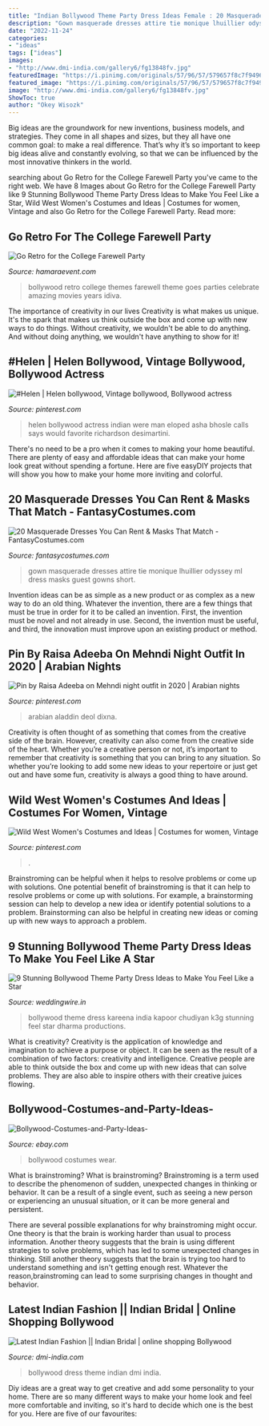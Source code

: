 ```yaml
---
title: "Indian Bollywood Theme Party Dress Ideas Female : 20 Masquerade Dresses You Can Rent &amp; Masks That Match"
description: "Gown masquerade dresses attire tie monique lhuillier odyssey ml dress masks guest gowns short"
date: "2022-11-24"
categories:
- "ideas"
tags: ["ideas"]
images:
- "http://www.dmi-india.com/gallery6/fg13848fv.jpg"
featuredImage: "https://i.pinimg.com/originals/57/96/57/579657f8c7f9496714587812cae5e6c9.jpg"
featured_image: "https://i.pinimg.com/originals/57/96/57/579657f8c7f9496714587812cae5e6c9.jpg"
image: "http://www.dmi-india.com/gallery6/fg13848fv.jpg"
ShowToc: true
author: "Okey Wisozk"
---
```



Big ideas are the groundwork for new inventions, business models, and strategies. They come in all shapes and sizes, but they all have one common goal: to make a real difference. That’s why it’s so important to keep big ideas alive and constantly evolving, so that we can be influenced by the most innovative thinkers in the world.

	

		
searching about Go Retro for the College Farewell Party you've came to the right web. We have 8 Images about Go Retro for the College Farewell Party like 9 Stunning Bollywood Theme Party Dress Ideas to Make You Feel Like a Star, Wild West Women&#039;s Costumes and Ideas | Costumes for women, Vintage and also Go Retro for the College Farewell Party. Read more:
		
    
## Go Retro For The College Farewell Party

<img loading=lazy src="http://www.hamaraevent.com/lib/js/kcfinder/upload/images/image009(2).jpg" onerror="this.onerror=null;this.src='https://tse1.mm.bing.net/th?id=OIP.cfgbgr3-gekLfZZMSrMQCAHaFj&amp;pid=15.1';" alt="Go Retro for the College Farewell Party">

_Source: hamaraevent.com_

>bollywood retro college themes farewell theme goes parties celebrate amazing movies years idiva. 

	

The importance of creativity in our lives
Creativity is what makes us unique. It's the spark that makes us think outside the box and come up with new ways to do things. Without creativity, we wouldn't be able to do anything. And without doing anything, we wouldn't have anything to show for it!

    
## #Helen | Helen Bollywood, Vintage Bollywood, Bollywood Actress

<img loading=lazy src="https://i.pinimg.com/originals/f0/2a/53/f02a53ba02dc93073375234c8236fa05.jpg" onerror="this.onerror=null;this.src='https://tse3.mm.bing.net/th?id=OIP.L_N0o5Y4UN_eKJxhiykrOwHaJR&amp;pid=15.1';" alt="#Helen | Helen bollywood, Vintage bollywood, Bollywood actress">

_Source: pinterest.com_

>helen bollywood actress indian were man eloped asha bhosle calls says would favorite richardson desimartini. 

	

There's no need to be a pro when it comes to making your home beautiful. There are plenty of easy and affordable ideas that can make your home look great without spending a fortune. Here are five easyDIY projects that will show you how to make your home more inviting and colorful.

    
## 20 Masquerade Dresses You Can Rent &amp; Masks That Match - FantasyCostumes.com

<img loading=lazy src="https://cdn2.bigcommerce.com/server2700/obcuok9/product_images/uploaded_images/6-ml-monique-lhuillier-odyssey-gown.jpg" onerror="this.onerror=null;this.src='https://tse1.mm.bing.net/th?id=OIP.G8n7vJsGj8XnutYo6PfUXgHaLH&amp;pid=15.1';" alt="20 Masquerade Dresses You Can Rent &amp; Masks That Match - FantasyCostumes.com">

_Source: fantasycostumes.com_

>gown masquerade dresses attire tie monique lhuillier odyssey ml dress masks guest gowns short. 

	

Invention ideas can be as simple as a new product or as complex as a new way to do an old thing. Whatever the invention, there are a few things that must be true in order for it to be called an invention. First, the invention must be novel and not already in use. Second, the invention must be useful, and third, the innovation must improve upon an existing product or method.

    
## Pin By Raisa Adeeba On Mehndi Night Outfit In 2020 | Arabian Nights

<img loading=lazy src="https://i.pinimg.com/originals/57/96/57/579657f8c7f9496714587812cae5e6c9.jpg" onerror="this.onerror=null;this.src='https://tse1.mm.bing.net/th?id=OIP.UaZtqFwAGh3LknQOPB_LmgHaLF&amp;pid=15.1';" alt="Pin by Raisa Adeeba on Mehndi night outfit in 2020 | Arabian nights">

_Source: pinterest.com_

>arabian aladdin deol dixna. 

	

Creativity is often thought of as something that comes from the creative side of the brain. However, creativity can also come from the creative side of the heart. Whether you’re a creative person or not, it’s important to remember that creativity is something that you can bring to any situation. So whether you’re looking to add some new ideas to your repertoire or just get out and have some fun, creativity is always a good thing to have around.

    
## Wild West Women&#039;s Costumes And Ideas | Costumes For Women, Vintage

<img loading=lazy src="https://i.pinimg.com/originals/4d/31/4a/4d314aebfec9fc30e48c33f23ac4d376.jpg" onerror="this.onerror=null;this.src='https://tse3.mm.bing.net/th?id=OIP.Tni0gnaadCPcXM2T0VOVtgHaOr&amp;pid=15.1';" alt="Wild West Women&#039;s Costumes and Ideas | Costumes for women, Vintage">

_Source: pinterest.com_

>. 

	

Brainstroming can be helpful when it helps to resolve problems or come up with solutions.
One potential benefit of brainstroming is that it can help to resolve problems or come up with solutions. For example, a brainstorming session can help to develop a new idea or identify potential solutions to a problem. Brainstorming can also be helpful in creating new ideas or coming up with new ways to approach a problem.

    
## 9 Stunning Bollywood Theme Party Dress Ideas To Make You Feel Like A Star

<img loading=lazy src="https://cdn0.weddingwire.in/img_g/articulos-india/2018/non-troncales/bollywood-theme-party-dress-ideas/dharma-productions-kareena-kapoor-k3g.jpg" onerror="this.onerror=null;this.src='https://tse3.mm.bing.net/th?id=OIP.WkDVxkAuZIjS1evpxOxG9QHaE7&amp;pid=15.1';" alt="9 Stunning Bollywood Theme Party Dress Ideas to Make You Feel Like a Star">

_Source: weddingwire.in_

>bollywood theme dress kareena india kapoor chudiyan k3g stunning feel star dharma productions. 

	

What is creativity?
Creativity is the application of knowledge and imagination to achieve a purpose or object. It can be seen as the result of a combination of two factors: creativity and intelligence. Creative people are able to think outside the box and come up with new ideas that can solve problems. They are also able to inspire others with their creative juices flowing.

    
## Bollywood-Costumes-and-Party-Ideas-

<img loading=lazy src="https://i.ebayimg.com/00/s/NDAwWDI2Nw==/$(KGrHqUOKowFIJvG1f4CBSIgDwzezg~~60_1.JPG?set_id=2" onerror="this.onerror=null;this.src='https://tse3.mm.bing.net/th?id=OIP.JwcLoISbikRRoxcdx3gc9QAAAA&amp;pid=15.1';" alt="Bollywood-Costumes-and-Party-Ideas-">

_Source: ebay.com_

>bollywood costumes wear. 

	

What is brainstroming?
What is brainstroming?
Brainstroming is a term used to describe the phenomenon of sudden, unexpected changes in thinking or behavior. It can be a result of a single event, such as seeing a new person or experiencing an unusual situation, or it can be more general and persistent.

There are several possible explanations for why brainstroming might occur. One theory is that the brain is working harder than usual to process information. Another theory suggests that the brain is using different strategies to solve problems, which has led to some unexpected changes in thinking. Still another theory suggests that the brain is trying too hard to understand something and isn't getting enough rest. Whatever the reason,brainstroming can lead to some surprising changes in thought and behavior.

    
## Latest Indian Fashion || Indian Bridal | Online Shopping Bollywood

<img loading=lazy src="http://www.dmi-india.com/gallery6/fg13848fv.jpg" onerror="this.onerror=null;this.src='https://tse2.mm.bing.net/th?id=OIP.IzKauYTd5IgGr8Aa2QVCjQHaK2&amp;pid=15.1';" alt="Latest Indian Fashion || Indian Bridal | online shopping Bollywood">

_Source: dmi-india.com_

>bollywood dress theme indian dmi india. 

	

Diy ideas are a great way to get creative and add some personality to your home. There are so many different ways to make your home look and feel more comfortable and inviting, so it's hard to decide which one is the best for you. Here are five of our favourites:

